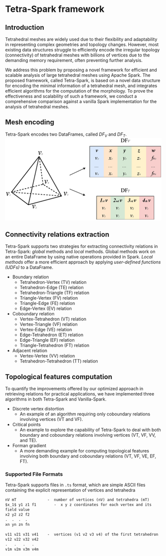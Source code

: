 # Tetra-Spark framework

## Introduction
Tetrahedral meshes are widely used due to their flexibility and adaptability in representing complex geometries and topology changes. However, most existing data structures struggle to efficiently encode the irregular topology (connectivity) of tetrahedral meshes with billions of vertices due to the demanding memory requirement, often preventing further analysis.

We address this problem by proposing a novel framework for efficient and scalable analysis of large tetrahedral meshes using Apache Spark. The proposed framework, called Tetra-Spark, is based on a novel data structure for encoding the minimal information of a tetrahedral mesh, and integrates efficient algorithms for the computation of the morphology. To prove the effectiveness and scalability of such a framework, we conduct a comprehensive comparison against a vanilla Spark implementation for the analysis of tetrahedral meshes.

## Mesh encoding
Tetra-Spark encodes two DataFrames, called $DF_V$ and $DF_T$.
![DataFrames to encode a tetrahedral mesh](Tetra_Spark_DataFrames.png)

## Connectivity relations extraction
Tetra-Spark supports two strategies for extracting connectivity relations in Tetra-Spark: *global* methods and *local* methods. Global methods work on an entire DataFrame by using native operations provided in Spark. *Local methods* offer a more efficient approach by applying *user-defined functions (UDFs)* to a DataFrame.

+ Boundary relation
  * Tetrahedron-Vertex (TV) relation
  * Tetrahedron-Edge (TE) relation
  * Tetrahedron-Triangle (TF) relation
  * Triangle-Vertex (FV) relation
  * Triangle-Edge (FE) relation
  * Edge-Vertex (EV) relation
+ Coboundary relation
  * Vertex-Tetrahedron (VT) relation
  * Vertex-Triangle (VF) relation
  * Vertex-Edge (VE) relation
  * Edge-Tetrahedron (ET) relation
  * Edge-Triangle (EF) relation
  * Triangle-Tetrahedron (FT) relation
+ Adjacent relation
  * Vertex-Vertex (VV) relation
  * Tetrahedron-Tetrahedron (TT) relation
 
## Topological features computation
To quantify the improvements offered by our optimized approach in retrieving relations for practical applications, we have implemented three algorithms in both Tetra-Spark and Vanilla-Spark.
+ Discrete vertex distortion
  - An example of an algorithm requiring only coboundary relations involving vertices (VT and VF).
+ Critical points
  - An example to explore the capability of Tetra-Spark to deal with both boundary and coboundary relations involving vertices (VT, VF, VV, and TE).
+ Forman gradient
  - A more demanding example for computing topological features involving both boundary and coboundary relations (VT, VF, VE, EF, FT).

### Supported File Formats ###

Tetra-Spark supports files in `.ts` format, which are simple ASCII files containing the explicit representation of vertices and tetrahedra
```
nV mT              -  number of vertices (nV) and tetrahedra (mT)
$x_1$ y1 z1 f1        -  x y z coordinates for each vertex and its field value
x2 y2 z2 f2
.  .  .  .
xn yn zn fn

v11 v21 v31 v41    -  vertices (v1 v2 v3 v4) of the first tetrahedron
v12 v22 v32 v42
.   .   .   .
v1m v2m v3m v4m


